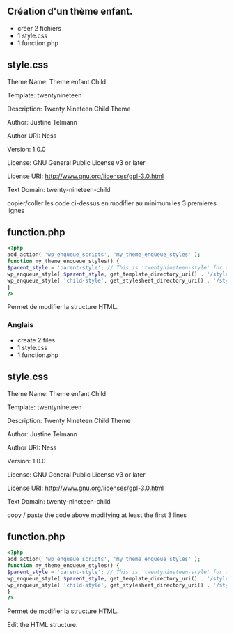 ## Création d'un thème enfant.

- créer 2 fichiers
- 1 style.css
- 1 function.php

## style.css


Theme Name:   Theme enfant Child

Template:     twentynineteen

Description:  Twenty Nineteen Child Theme

Author:       Justine Telmann

Author URI:   Ness

Version:      1.0.0

License:      GNU General Public License v3 or later

License URI:  http://www.gnu.org/licenses/gpl-3.0.html

Text Domain:  twenty-nineteen-child


copier/coller les code ci-dessus en modifier au minimum les 3 premieres lignes

## function.php
```PHP
<?php
add_action( 'wp_enqueue_scripts', 'my_theme_enqueue_styles' );
function my_theme_enqueue_styles() {
$parent_style = 'parent-style'; // This is 'twentynineteen-style' for the Twenty nineteen theme.
wp_enqueue_style( $parent_style, get_template_directory_uri() . '/style.css' );
wp_enqueue_style( 'child-style', get_stylesheet_directory_uri() . '/style.css', array( $parent_style ));
}
?>
```
Permet de modifier la structure HTML.


### Anglais

- create 2 files
- 1 style.css
- 1 function.php

## style.css

Theme Name:   Theme enfant Child

Template:     twentynineteen

Description:  Twenty Nineteen Child Theme

Author:       Justine Telmann

Author URI:   Ness

Version:      1.0.0

License:      GNU General Public License v3 or later

License URI:  http://www.gnu.org/licenses/gpl-3.0.html

Text Domain:  twenty-nineteen-child

copy / paste the code above modifying at least the first 3 lines

## function.php

```PHP
<?php
add_action( 'wp_enqueue_scripts', 'my_theme_enqueue_styles' );
function my_theme_enqueue_styles() {
$parent_style = 'parent-style'; // This is 'twentynineteen-style' for the Twenty nineteen theme.
wp_enqueue_style( $parent_style, get_template_directory_uri() . '/style.css' );
wp_enqueue_style( 'child-style', get_stylesheet_directory_uri() . '/style.css', array( $parent_style ));
}
?>
```

Permet de modifier la structure HTML.

Edit the HTML structure.
